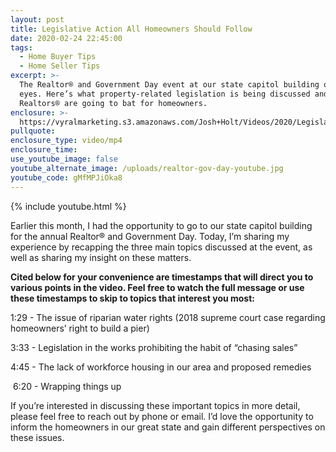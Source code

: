 ```yaml
---
layout: post
title: Legislative Action All Homeowners Should Follow
date: 2020-02-24 22:45:00
tags:
  - Home Buyer Tips
  - Home Seller Tips
excerpt: >-
  The Realtor® and Government Day event at our state capitol building opened my
  eyes. Here’s what property-related legislation is being discussed and how
  Realtors® are going to bat for homeowners.
enclosure: >-
  https://vyralmarketing.s3.amazonaws.com/Josh+Holt/Videos/2020/Legislative+Action+All+Homeowners+Should+Follow.mp4
pullquote:
enclosure_type: video/mp4
enclosure_time:
use_youtube_image: false
youtube_alternate_image: /uploads/realtor-gov-day-youtube.jpg
youtube_code: gMfMPJiOka8
---
```


{% include youtube.html %}

Earlier this month, I had the opportunity to go to our state capitol building for the annual Realtor&reg; and Government Day. Today, I’m sharing my experience by recapping the three main topics discussed at the event, as well as sharing my insight on these matters.&nbsp;

**Cited below for your convenience are timestamps that will direct you to various points in the video. Feel free to watch the full message or use these timestamps to skip to topics that interest you most:&nbsp;**

1:29 - The issue of riparian water rights (2018 supreme court case regarding homeowners’ right to build a pier)

3:33 - Legislation in the works prohibiting the habit of “chasing sales”&nbsp;

4:45 - The lack of workforce housing in our area and proposed remedies

&nbsp;6:20 - Wrapping things up&nbsp;

If you’re interested in discussing these important topics in more detail, please feel free to reach out by phone or email. I’d love the opportunity to inform the homeowners in our great state and gain different perspectives on these issues.&nbsp;